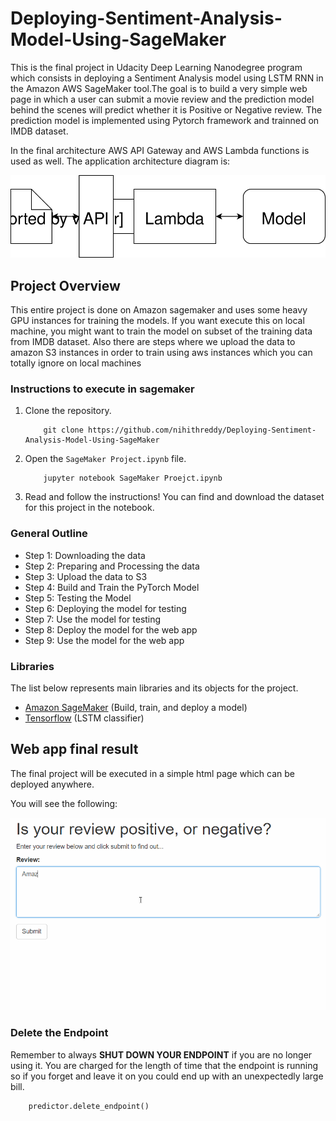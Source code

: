 # Deploying-Sentiment-Analysis-Model-Using-SageMaker

This is the final project in Udacity Deep Learning Nanodegree program which consists in deploying a Sentiment Analysis model using LSTM RNN in the Amazon AWS SageMaker tool.The goal is to build a very simple web page in which a user can submit a movie review and the prediction model behind the scenes will predict whether it is Positive or Negative review. The prediction model is implemented using Pytorch framework and trainned on IMDB dataset.

In the final architecture AWS API Gateway and AWS Lambda functions is used as well. The application architecture diagram is:

![Web app Diagram](./Web&#32;App&#32;Diagram.svg) 


## Project Overview

This entire project is done on Amazon sagemaker and uses some heavy GPU instances for training the models. If you want execute this on local machine, you might want to train the model on subset of the training data from IMDB dataset. Also there are steps where we upload the data to amazon S3 instances in order to train using aws instances which you can totally ignore on local machines

### Instructions to execute in sagemaker

1. Clone the repository.
	```
		git clone https://github.com/nihithreddy/Deploying-Sentiment-Analysis-Model-Using-SageMaker
	```
2. Open the `SageMaker Project.ipynb` file.
	```
		jupyter notebook SageMaker Proejct.ipynb
	```
3. Read and follow the instructions! You can find and download the dataset for this project in the notebook.


### General Outline

- Step 1: Downloading the data
- Step 2: Preparing and Processing the data
- Step 3: Upload the data to S3
- Step 4: Build and Train the PyTorch Model
- Step 5: Testing the Model
- Step 6: Deploying the model for testing
- Step 7: Use the model for testing
- Step 8:  Deploy the model for the web app
- Step 9:  Use the model for the web app

### Libraries

The list below represents main libraries and its objects
for the project.
- [Amazon SageMaker](https://ap-northeast-2.console.aws.amazon.com/sagemaker/home?region=ap-northeast-2#/landing) (Build, train, and deploy a model)
- [Tensorflow](https://www.tensorflow.org/) (LSTM classifier)


## Web app final result

The final project will be executed in a simple html page which can be deployed anywhere. 

You will see the following:

![Web app example](./webapp.gif) 

### Delete the Endpoint
Remember to always __SHUT DOWN YOUR ENDPOINT__ if you are no longer using it. You are charged for the length of time that the endpoint is running so if you forget and leave it on you could end up with an unexpectedly large bill.
```
	predictor.delete_endpoint()
```


